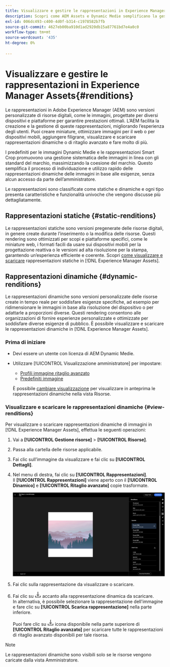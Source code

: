 ```yaml
---
title: Visualizzare e gestire le rappresentazioni in Experience Manager Assets
description: Scopri come AEM Assets e Dynamic Medie semplificano la gestione efficace delle immagini con rappresentazioni statiche e dinamiche.
exl-id: 006dc493-c400-4d0f-b314-c1978582b7fb
source-git-commit: 4627eb00ba910d1ad2920db15a87761bd7e4a0c0
workflow-type: tm+mt
source-wordcount: '435'
ht-degree: 0%

---
```


# Visualizzare e gestire le rappresentazioni in Experience Manager Assets{#renditions}

Le rappresentazioni in Adobe Experience Manager (AEM) sono versioni personalizzate di risorse digitali, come le immagini, progettate per diversi dispositivi e piattaforme per garantire prestazioni ottimali. L’AEM facilita la creazione e la gestione di queste rappresentazioni, migliorando l’esperienza degli utenti. Puoi creare miniature, ottimizzare immagini per il web o per dispositivi mobili, aggiungere filigrane, visualizzare e scaricare rappresentazioni dinamiche o di ritaglio avanzato e fare molto di più.

I predefiniti per le immagini Dynamic Medie e le rappresentazioni Smart Crop promuovono una gestione sistematica delle immagini in linea con gli standard del marchio, massimizzando la coesione del marchio. Questo semplifica il processo di individuazione e utilizzo rapido delle rappresentazioni dinamiche delle immagini in base alle esigenze, senza alcun accesso da parte dell’amministratore.

Le rappresentazioni sono classificate come statiche e dinamiche e ogni tipo presenta caratteristiche e funzionalità univoche che vengono discusse più dettagliatamente.

## Rappresentazioni statiche {#static-renditions}

Le rappresentazioni statiche sono versioni pregenerate delle risorse digitali, in genere create durante l’inserimento o la modifica delle risorse. Questi rendering sono ottimizzati per scopi e piattaforme specifici, come le miniature web, i formati facili da usare sui dispositivi mobili per la progettazione reattiva o le versioni ad alta risoluzione per la stampa, garantendo un’esperienza efficiente e coerente.
Scopri [come visualizzare e scaricare](#view-dynamic-renditions) rappresentazioni statiche in [!DNL Experience Manager Assets].

## Rappresentazioni dinamiche {#dynamic-renditions}

Le rappresentazioni dinamiche sono versioni personalizzate delle risorse create in tempo reale per soddisfare esigenze specifiche, ad esempio per ridimensionare le immagini in base alla risoluzione del dispositivo o per adattarle a proporzioni diverse.
Questi rendering consentono alle organizzazioni di fornire esperienze personalizzate e ottimizzate per soddisfare diverse esigenze di pubblico. È possibile visualizzare e scaricare le rappresentazioni dinamiche in [!DNL Experience Manager Assets].

### Prima di iniziare

* Devi essere un utente con licenza di AEM Dynamic Medie.

* Utilizzare [!UICONTROL Visualizzazione amministratore] per impostare:
   * [Profili immagine ritaglio avanzato](/help/assets/dynamic-media/image-profiles.md#creating-image-profiles)
   * [Predefiniti immagine](/help/assets/dynamic-media/managing-image-presets.md)

  È possibile [cambiare visualizzazione](/help/assets/assets-view-introduction.md#how-to-access-assets-view) per visualizzare in anteprima le rappresentazioni dinamiche nella vista Risorse.

### Visualizzare e scaricare le rappresentazioni dinamiche {#view-renditions}

Per visualizzare o scaricare rappresentazioni dinamiche di immagini in [!DNL Experience Manager Assets], effettua le seguenti operazioni:

1. Vai a **[!UICONTROL Gestione risorse]** > **[!UICONTROL Risorse]**.

1. Passa alla cartella delle risorse applicabile.

1. Fai clic sull’immagine da visualizzare e fai clic su **[!UICONTROL Dettagli]**.

1. Nel menu di destra, fai clic su **[!UICONTROL Rappresentazioni]**. <br> Il **[!UICONTROL Rappresentazioni]** viene aperto con il **[!UICONTROL Dinamico]** e **[!UICONTROL Ritaglio avanzato]** copie trasformate.

   ![rappresentazioni dinamiche](assets/preset_smart_crop.png)
   <!-- ![dynamic renditions](assets/preset_smart_crop_view.png) -->

1. Fai clic sulla rappresentazione da visualizzare o scaricare.

1. Fai clic su ![icona di download](assets/do-not-localize/download-icon.png) accanto alla rappresentazione dinamica da scaricare. <br> In alternativa, è possibile selezionare la rappresentazione dell&#39;immagine e fare clic su **[!UICONTROL Scarica rappresentazione]** nella parte inferiore.

   Puoi fare clic su ![icona di download](assets/do-not-localize/download-icon.png) icona disponibile nella parte superiore di **[!UICONTROL Ritaglio avanzato]** per scaricare tutte le rappresentazioni di ritaglio avanzato disponibili per tale risorsa.

>[!NOTE]
>
>Le rappresentazioni dinamiche sono visibili solo se le risorse vengono caricate dalla vista Amministratore.
